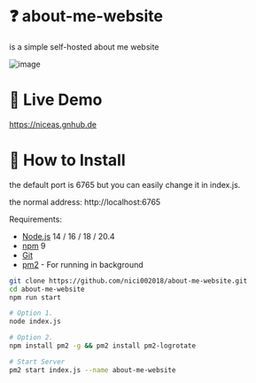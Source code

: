 # ❓ about-me-website
is a simple self-hosted about me website

![image](https://github.com/nici002018/about-me-website/assets/105665457/c737e349-1a2e-4dc0-b954-2cec117a4dc0)

# 🔎 Live Demo
https://niceas.gnhub.de

# 🔧 How to Install 

the default port is 6765 but you can easily change it in index.js.

the normal address: http://localhost:6765

Requirements:

- [Node.js](https://nodejs.org/en/download/) 14 / 16 / 18 / 20.4
- [npm](https://docs.npmjs.com/cli/) 9
- [Git](https://git-scm.com/downloads)
- [pm2](https://pm2.keymetrics.io/) - For running in background

```bash
git clone https://github.com/nici002018/about-me-website.git
cd about-me-website
npm run start

# Option 1.
node index.js

# Option 2.
npm install pm2 -g && pm2 install pm2-logrotate

# Start Server
pm2 start index.js --name about-me-website
```
